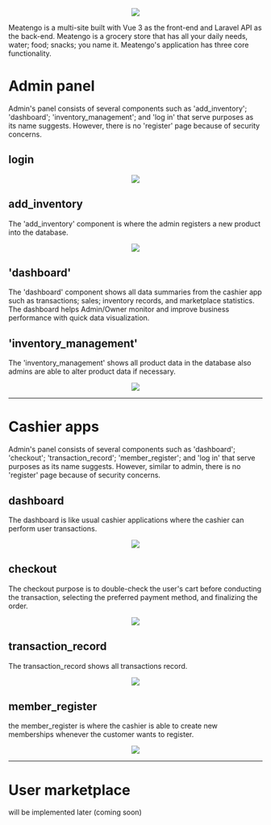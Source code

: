 
<p align="center">
  <img src="https://github.com/TNAlthea/meatengo/assets/99664611/44c0be2e-13ac-41cf-8d3a-f0fb3bd2ade4" />
</p>

Meatengo is a multi-site built with Vue 3 as the front-end and Laravel API as the back-end. Meatengo is a grocery store that has all your daily needs, water; food; snacks; you name it. Meatengo's application has three core functionality.

# Admin panel
Admin's panel consists of several components such as 'add_inventory'; 'dashboard'; 'inventory_management'; and 'log in' that serve purposes as its name suggests. However, there is no 'register' page because of security concerns.

## login
<p align="center">
  <img src="![admin  login](https://github.com/TNAlthea/meatengo/assets/99664611/76873c79-ade1-4b15-b364-1c782a38fb24)" />
</p>

## add_inventory
The 'add_inventory' component is where the admin registers a new product into the database.
<p align="center">
  <img src="![admin  add inventory](https://github.com/TNAlthea/meatengo/assets/99664611/e512e353-6c22-410d-856d-ef4c627fd6b8)" />
</p>

## 'dashboard'
The 'dashboard' component shows all data summaries from the cashier app such as transactions; sales; inventory records, and marketplace statistics. The dashboard helps Admin/Owner monitor and improve business performance with quick data visualization.

## 'inventory_management'
The 'inventory_management' shows all product data in the database also admins are able to alter product data if necessary.

<p align="center">
  <img src="![admin  inventory management](https://github.com/TNAlthea/meatengo/assets/99664611/5ef7ffd5-36d0-47c0-8942-16e7fd8555bc)"
 />
</p>

---

# Cashier apps	
Admin's panel consists of several components such as 'dashboard'; 'checkout'; 'transaction_record'; 'member_register'; and 'log in' that serve purposes as its name suggests. However, similar to admin, there is no 'register' page because of security concerns. 

## dashboard
The dashboard is like usual cashier applications where the cashier can perform user transactions.
<p align="center">
  <img src="![cashier  dashboard](https://github.com/TNAlthea/meatengo/assets/99664611/078a83e4-1eaa-4890-a041-0e73ff0e0a49)"/>
</p>

## checkout
The checkout purpose is to double-check the user's cart before conducting the transaction, selecting the preferred payment method, and finalizing the order.
<p align="center">
  <img src="![cashier  checkout](https://github.com/TNAlthea/meatengo/assets/99664611/e0735dbc-4d28-439e-a551-6bcb31bc7120)
"/>
</p>

## transaction_record
The transaction_record shows all transactions record.
<p align="center">
  <img src="![cashier  transaction record](https://github.com/TNAlthea/meatengo/assets/99664611/f55be870-a1d2-484c-a12a-c57c33e94a78)
"/>
</p>

## member_register
the member_register is where the cashier is able to create new memberships whenever the customer wants to register.
<p align="center">
  <img src="![cashier  member register](https://github.com/TNAlthea/meatengo/assets/99664611/bcbe2a35-f538-479c-97bb-c8b61cb142db)
"/>
</p>

---

# User marketplace
will be implemented later (coming soon)
